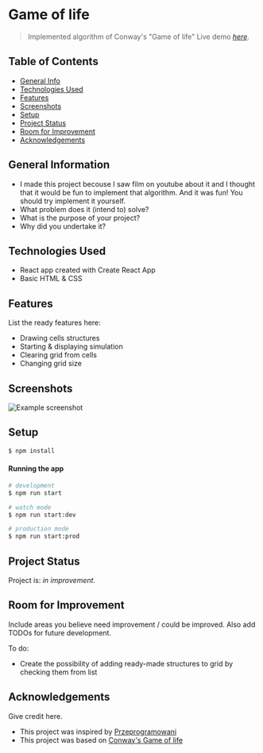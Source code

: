 # Game of life

> Implemented algorithm of Conway's "Game of life"
> Live demo [_here_](https://kaleidoscopic-pithivier-b8fbce.netlify.app/).

## Table of Contents

- [General Info](#general-information)
- [Technologies Used](#technologies-used)
- [Features](#features)
- [Screenshots](#screenshots)
- [Setup](#setup)
- [Project Status](#project-status)
- [Room for Improvement](#room-for-improvement)
- [Acknowledgements](#acknowledgements)

## General Information

- I made this project becouse I saw film on youtube about it and I thought that it would be fun to implement that algorithm. And it was fun! You should try implement it yourself.
- What problem does it (intend to) solve?
- What is the purpose of your project?
- Why did you undertake it?

## Technologies Used

- React app created with Create React App
- Basic HTML & CSS

## Features

List the ready features here:

- Drawing cells structures
- Starting & displaying simulation
- Clearing grid from cells
- Changing grid size

## Screenshots

![Example screenshot](https://cdn.discordapp.com/attachments/917864818189418576/970593250119405579/unknown.png)

## Setup

```bash
$ npm install
```

#### Running the app

```bash
# development
$ npm run start

# watch mode
$ npm run start:dev

# production mode
$ npm run start:prod
```

## Project Status

Project is: _in improvement_.

## Room for Improvement

Include areas you believe need improvement / could be improved. Also add TODOs for future development.

To do:

- Create the possibility of adding ready-made structures to grid by checking them from list

## Acknowledgements

Give credit here.

- This project was inspired by [Przeprogramowani](https://www.youtube.com/channel/UCb2Y3vMeD6N4WDt5Acw7Arw)
- This project was based on [Conway's Game of life](https://en.wikipedia.org/wiki/Conway%27s_Game_of_Life)
